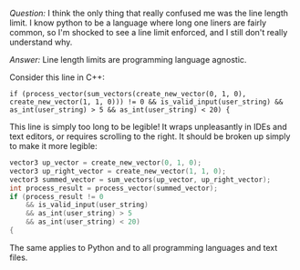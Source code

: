 *Question:* I think the only thing that really confused me was the
line length limit. I know python to be a language where long one
liners are fairly common, so I'm shocked to see a line limit enforced,
and I still don't really understand why.

*Answer:* Line length limits are programming language agnostic.

Consider this line in C++:

`if (process_vector(sum_vectors(create_new_vector(0, 1, 0), create_new_vector(1, 1, 0))) != 0 && is_valid_input(user_string) && as_int(user_string) > 5 && as_int(user_string) < 20) {`

This line is simply too long to be legible! It wraps unpleasantly in
IDEs and text editors, or requires scrolling to the right. It should
be broken up simply to make it more legible:

```c++
vector3 up_vector = create_new_vector(0, 1, 0);
vector3 up_right_vector = create_new_vector(1, 1, 0);
vector3 summed_vector = sum_vectors(up_vector, up_right_vector);
int process_result = process_vector(summed_vector);
if (process_result != 0
	&& is_valid_input(user_string)
	&& as_int(user_string) > 5
	&& as_int(user_string) < 20)
{

```

The same applies to Python and to all programming languages and text files.
